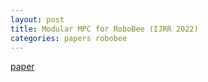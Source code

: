 ```yaml
---
layout: post
title: Modular MPC for RoboBee (IJRR 2022)
categories: papers robobee
---
```


[paper](https://scholar.google.com/citations?view_op=view_citation&hl=en&user=m-A4ZdEAAAAJ&sortby=pubdate&citation_for_view=m-A4ZdEAAAAJ:OR75R8vi5nAC)
